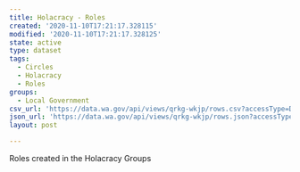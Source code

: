 ```yaml
---
title: Holacracy - Roles
created: '2020-11-10T17:21:17.328115'
modified: '2020-11-10T17:21:17.328125'
state: active
type: dataset
tags:
  - Circles
  - Holacracy
  - Roles
groups:
  - Local Government
csv_url: 'https://data.wa.gov/api/views/qrkg-wkjp/rows.csv?accessType=DOWNLOAD'
json_url: 'https://data.wa.gov/api/views/qrkg-wkjp/rows.json?accessType=DOWNLOAD'
layout: post

---
```

Roles created in the Holacracy Groups
